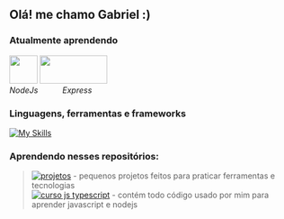 ## Olá! me chamo Gabriel :)

### Atualmente aprendendo
<img src="https://cdn.jsdelivr.net/gh/devicons/devicon/icons/nodejs/nodejs-plain.svg" height="50"/> <img src="https://cdn.jsdelivr.net/gh/devicons/devicon/icons/express/express-original.svg" height="50" width="120"/>
<br>*NodeJs* &nbsp;&nbsp;&nbsp;&nbsp;&nbsp;&nbsp;&nbsp;&nbsp;&nbsp; *Express*

### Linguagens, ferramentas e frameworks
[![My Skills](https://skillicons.dev/icons?i=js,html,css,git,github,nodejs,express,webpack,mongodb)](https://skillicons.dev)

### Aprendendo nesses repositórios:
> [![projetos](https://img.shields.io/badge/mini_projetos-7F32B3)](https://github.com/gabriel-tomas/mini-projects-javascript) - pequenos projetos feitos para praticar ferramentas e tecnologias<br>
> [![curso js typescript](https://img.shields.io/badge/learn_javascript-B2327D)](https://github.com/gabriel-tomas/learn-javascript) - contém todo código usado por mim para aprender javascript e nodejs


          
          
          
          
          
          

          

